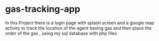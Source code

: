 # gas-tracking-app
In this Project there is a login page with splash screen and a google map activity to track the location of the agent having gas and then place the order of the gas , using my sql database with php files
